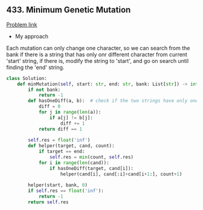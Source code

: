 ## 433. Minimum Genetic Mutation

[Problem link](https://leetcode.com/problems/minimum-genetic-mutation/)

- My approach

Each mutation can only change one character, so we can search from the bank if there is a string that has only onr different character from current 'start' string, if there is, 
modify the string to 'start', and go on search until finding the 'end' string.

```python
class Solution:
    def minMutation(self, start: str, end: str, bank: List[str]) -> int:
        if not bank:
            return -1
        def hasOneDiff(a, b):  # check if the two strings have only one different character
            diff = 0
            for j in range(len(a)):
                if a[j] != b[j]:
                    diff += 1
            return diff == 1
        
        self.res = float('inf')
        def helper(target, cand, count):
            if target == end:
                self.res = min(count, self.res)
            for i in range(len(cand)):
                if hasOneDiff(target, cand[i]):
                    helper(cand[i], cand[:i]+cand[i+1:], count+1)
        
        helper(start, bank, 0)
        if self.res == float('inf'):
            return -1
        return self.res
```
